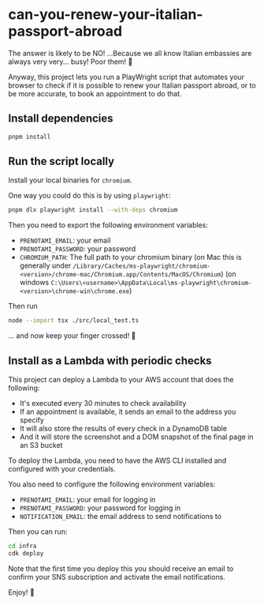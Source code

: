 # can-you-renew-your-italian-passport-abroad

The answer is likely to be NO! ...Because we all know Italian embassies are
always very very... busy! Poor them! 🥹

Anyway, this project lets you run a PlayWright script that automates your
browser to check if it is possible to renew your Italian passport abroad, or to
be more accurate, to book an appointment to do that.

## Install dependencies

```bash
pnpm install
```

## Run the script locally

Install your local binaries for `chromium`.

One way you could do this is by using `playwright`:

```bash
pnpm dlx playwright install --with-deps chromium
```

Then you need to export the following environment variables:

- `PRENOTAMI_EMAIL`: your email
- `PRENOTAMI_PASSWORD`: your password
- `CHROMIUM_PATH`: The full path to your chromium binary (on Mac this is
  generally under
  `/Library/Caches/ms-playwright/chromium-<version>/chrome-mac/Chromium.app/Contents/MacOS/Chromium`)
  (on windows `C:\Users\<username>\AppData\Local\ms-playwright\chromium-<version>\chrome-win\chrome.exe`)

Then run

```bash
node --import tsx ./src/local_test.ts
```

... and now keep your finger crossed! 🤞

## Install as a Lambda with periodic checks

This project can deploy a Lambda to your AWS account that does the following:

- It's executed every 30 minutes to check availability
- If an appointment is available, it sends an email to the address you specify
- It will also store the results of every check in a DynamoDB table
- And it will store the screenshot and a DOM snapshot of the final page in an S3
  bucket

To deploy the Lambda, you need to have the AWS CLI installed and configured with
your credentials.

You also need to configure the following environment variables:

- `PRENOTAMI_EMAIL`: your email for logging in
- `PRENOTAMI_PASSWORD`: your password for logging in
- `NOTIFICATION_EMAIL`: the email address to send notifications to

Then you can run:

```bash
cd infra
cdk deploy
```

Note that the first time you deploy this you should receive an email to confirm
your SNS subscription and activate the email notifications.

Enjoy! 🎉
